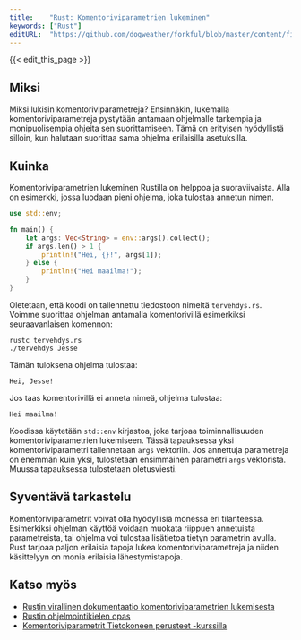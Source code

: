 ```yaml
---
title:    "Rust: Komentoriviparametrien lukeminen"
keywords: ["Rust"]
editURL:  "https://github.com/dogweather/forkful/blob/master/content/fi/rust/reading-command-line-arguments.md"
---
```


{{< edit_this_page >}}

## Miksi

Miksi lukisin komentoriviparametreja? Ensinnäkin, lukemalla komentoriviparametreja pystytään antamaan ohjelmalle tarkempia ja monipuolisempia ohjeita sen suorittamiseen. Tämä on erityisen hyödyllistä silloin, kun halutaan suorittaa sama ohjelma erilaisilla asetuksilla.

## Kuinka

Komentoriviparametrien lukeminen Rustilla on helppoa ja suoraviivaista. Alla on esimerkki, jossa luodaan pieni ohjelma, joka tulostaa annetun nimen.

```Rust
use std::env;

fn main() {
    let args: Vec<String> = env::args().collect();
    if args.len() > 1 {
        println!("Hei, {}!", args[1]);
    } else {
        println!("Hei maailma!");
    }
}
```

Oletetaan, että koodi on tallennettu tiedostoon nimeltä `tervehdys.rs`. Voimme suorittaa ohjelman antamalla komentorivillä esimerkiksi seuraavanlaisen komennon:

```
rustc tervehdys.rs
./tervehdys Jesse
```

Tämän tuloksena ohjelma tulostaa:

```
Hei, Jesse!
```

Jos taas komentorivillä ei anneta nimeä, ohjelma tulostaa:

```
Hei maailma!
```

Koodissa käytetään `std::env` kirjastoa, joka tarjoaa toiminnallisuuden komentoriviparametrien lukemiseen. Tässä tapauksessa yksi komentoriviparametri tallennetaan `args` vektoriin. Jos annettuja parametreja on enemmän kuin yksi, tulostetaan ensimmäinen parametri `args` vektorista. Muussa tapauksessa tulostetaan oletusviesti.

## Syventävä tarkastelu

Komentoriviparametrit voivat olla hyödyllisiä monessa eri tilanteessa. Esimerkiksi ohjelman käyttöä voidaan muokata riippuen annetuista parametreista, tai ohjelma voi tulostaa lisätietoa tietyn parametrin avulla. Rust tarjoaa paljon erilaisia tapoja lukea komentoriviparametreja ja niiden käsittelyyn on monia erilaisia lähestymistapoja.

## Katso myös

- [Rustin virallinen dokumentaatio komentoriviparametrien lukemisesta](https://doc.rust-lang.org/std/env/fn.args.html)
- [Rustin ohjelmointikielen opas](https://github.com/github.com/jmajava/ohjelmointikielet/blob/master/rust)
- [Komentoriviparametrit Tietokoneen perusteet -kurssilla](https://painovoima.org/ruben/cli-argumentit.html)
